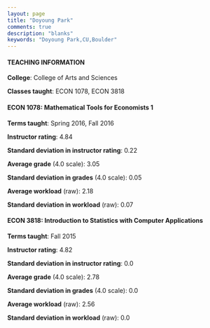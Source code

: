 ```yaml
---
layout: page
title: "Doyoung Park" 
comments: true
description: "blanks"
keywords: "Doyoung Park,CU,Boulder"
---
```

<head>
<script src="https://ajax.googleapis.com/ajax/libs/jquery/2.1.3/jquery.min.js"></script>
<script src="https://dl.dropboxusercontent.com/s/pc42nxpaw1ea4o9/highcharts.js?dl=0"></script>
<!-- <script src="../assets/js/highcharts.js"></script> -->
<style type="text/css">@font-face {
	font-family: "Bebas Neue";
	src: url(https://www.filehosting.org/file/details/544349/BebasNeue Regular.otf) format("opentype");
	}
	h1.Bebas { 
		font-family: "Bebas Neue", Verdana, Tahoma;
	}
</style>
</head>
	   
#### TEACHING INFORMATION

**College**: College of Arts and Sciences

**Classes taught**: ECON 1078, ECON 3818

#### ECON 1078: Mathematical Tools for Economists 1

**Terms taught**: Spring 2016, Fall 2016

**Instructor rating**: 4.84

**Standard deviation in instructor rating**: 0.22

**Average grade** (4.0 scale): 3.05

**Standard deviation in grades** (4.0 scale): 0.05

**Average workload** (raw): 2.18

**Standard deviation in workload** (raw): 0.07

#### ECON 3818: Introduction to Statistics with Computer  Applications

**Terms taught**: Fall 2015

**Instructor rating**: 4.82

**Standard deviation in instructor rating**: 0.0

**Average grade** (4.0 scale): 2.78

**Standard deviation in grades** (4.0 scale): 0.0

**Average workload** (raw): 2.56

**Standard deviation in workload** (raw): 0.0

